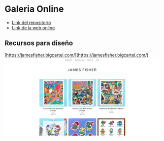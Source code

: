 # Galeria Online
- [Link del repositorio](https://github.com/Smmook/galeria-online.git)
- [Link de la web online](https://smmook.github.io/galeria-online/)

## Recursos para diseño

[https://jamesfisher.bigcartel.com/](https://jamesfisher.bigcartel.com/)
![](./design/Screenshot%202022-04-26%20at%2020-02-31%20james%20fisher.jpg)
